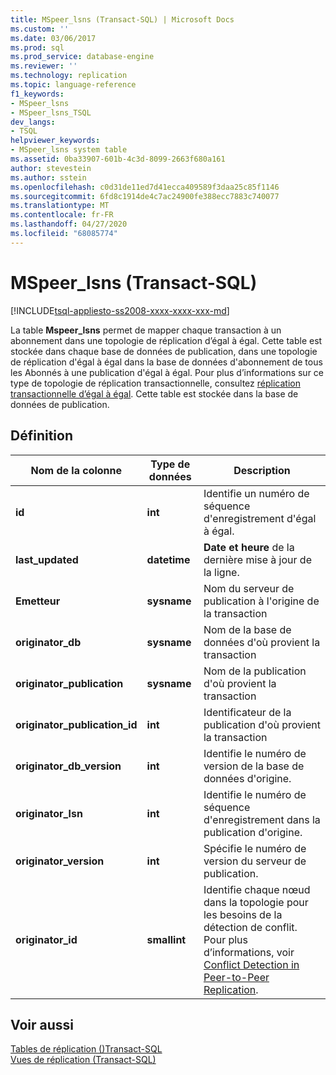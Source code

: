 ```yaml
---
title: MSpeer_lsns (Transact-SQL) | Microsoft Docs
ms.custom: ''
ms.date: 03/06/2017
ms.prod: sql
ms.prod_service: database-engine
ms.reviewer: ''
ms.technology: replication
ms.topic: language-reference
f1_keywords:
- MSpeer_lsns
- MSpeer_lsns_TSQL
dev_langs:
- TSQL
helpviewer_keywords:
- MSpeer_lsns system table
ms.assetid: 0ba33907-601b-4c3d-8099-2663f680a161
author: stevestein
ms.author: sstein
ms.openlocfilehash: c0d31de11ed7d41ecca409589f3daa25c85f1146
ms.sourcegitcommit: 6fd8c1914de4c7ac24900fe388ecc7883c740077
ms.translationtype: MT
ms.contentlocale: fr-FR
ms.lasthandoff: 04/27/2020
ms.locfileid: "68085774"
---
```

# <a name="mspeer_lsns-transact-sql"></a>MSpeer_lsns (Transact-SQL)
[!INCLUDE[tsql-appliesto-ss2008-xxxx-xxxx-xxx-md](../../includes/tsql-appliesto-ss2008-xxxx-xxxx-xxx-md.md)]

  La table **Mspeer_lsns** permet de mapper chaque transaction à un abonnement dans une topologie de réplication d’égal à égal. Cette table est stockée dans chaque base de données de publication, dans une topologie de réplication d'égal à égal dans la base de données d'abonnement de tous les Abonnés à une publication d'égal à égal. Pour plus d’informations sur ce type de topologie de réplication transactionnelle, consultez [réplication transactionnelle d’égal à égal](../../relational-databases/replication/transactional/peer-to-peer-transactional-replication.md). Cette table est stockée dans la base de données de publication.  
  
## <a name="definition"></a>Définition  
  
|Nom de la colonne|Type de données|Description|  
|-----------------|---------------|-----------------|  
|**id**|**int**|Identifie un numéro de séquence d'enregistrement d'égal à égal.|  
|**last_updated**|**datetime**|**Date et heure** de la dernière mise à jour de la ligne.|  
|**Emetteur**|**sysname**|Nom du serveur de publication à l'origine de la transaction|  
|**originator_db**|**sysname**|Nom de la base de données d'où provient la transaction|  
|**originator_publication**|**sysname**|Nom de la publication d'où provient la transaction|  
|**originator_publication_id**|**int**|Identificateur de la publication d'où provient la transaction|  
|**originator_db_version**|**int**|Identifie le numéro de version de la base de données d'origine.|  
|**originator_lsn**|**int**|Identifie le numéro de séquence d'enregistrement dans la publication d'origine.|  
|**originator_version**|**int**|Spécifie le numéro de version du serveur de publication.|  
|**originator_id**|**smallint**|Identifie chaque nœud dans la topologie pour les besoins de la détection de conflit. Pour plus d’informations, voir [Conflict Detection in Peer-to-Peer Replication](../../relational-databases/replication/transactional/peer-to-peer-conflict-detection-in-peer-to-peer-replication.md).|  
  
## <a name="see-also"></a>Voir aussi  
 [Tables de réplication &#40;&#41;Transact-SQL](../../relational-databases/system-tables/replication-tables-transact-sql.md)   
 [Vues de réplication &#40;Transact-SQL&#41;](../../relational-databases/system-views/replication-views-transact-sql.md)  
  
  
